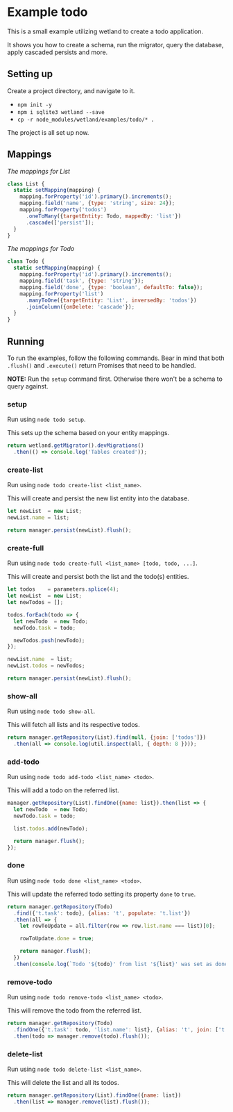 # Example todo
This is a small example utilizing wetland to create a todo application.

It shows you how to create a schema, run the migrator, query the database, apply cascaded persists and more.

## Setting up

Create a project directory, and navigate to it.

- `npm init -y`
- `npm i sqlite3 wetland --save`
- `cp -r node_modules/wetland/examples/todo/* .`

The project is all set up now.

## Mappings

*The mappings for List*
```js
class List {
  static setMapping(mapping) {
    mapping.forProperty('id').primary().increments();
    mapping.field('name', {type: 'string', size: 24});
    mapping.forProperty('todos')
      .oneToMany({targetEntity: Todo, mappedBy: 'list'})
      .cascade(['persist']);
  }
}
```

*The mappings for Todo*
```js
class Todo {
  static setMapping(mapping) {
    mapping.forProperty('id').primary().increments();
    mapping.field('task', {type: 'string'});
    mapping.field('done', {type: 'boolean', defaultTo: false});
    mapping.forProperty('list')
      .manyToOne({targetEntity: 'List', inversedBy: 'todos'})
      .joinColumn({onDelete: 'cascade'});
  }
}
```

## Running
To run the examples, follow the following commands.
Bear in  mind that both `.flush()` and `.execute()` return Promises that need to be handled.

**NOTE:** Run the `setup` command first. Otherwise there won't be a schema to query against.

### setup
Run using `node todo setup`.

This sets up the schema based on your entity mappings.

```js
return wetland.getMigrator().devMigrations()
  .then(() => console.log('Tables created'));
```

### create-list
Run using `node todo create-list <list_name>`.

This will create and persist the new list entity into the database.

```js
let newList  = new List;
newList.name = list;

return manager.persist(newList).flush();
```

### create-full
Run using `node todo create-full <list_name> [todo, todo, ...]`.

This will create and persist both the list and the todo(s) entities.

```js
let todos    = parameters.splice(4);
let newList  = new List;
let newTodos = [];

todos.forEach(todo => {
  let newTodo  = new Todo;
  newTodo.task = todo;

  newTodos.push(newTodo);
});

newList.name  = list;
newList.todos = newTodos;

return manager.persist(newList).flush();
```

### show-all
Run using `node todo show-all`.

This will fetch all lists and its respective todos.

```js
return manager.getRepository(List).find(null, {join: ['todos']})
  .then(all => console.log(util.inspect(all, { depth: 8 })));
```

### add-todo
Run using `node todo add-todo <list_name> <todo>`.

This will add a todo on the referred list.

```js
manager.getRepository(List).findOne({name: list}).then(list => {
  let newTodo  = new Todo;
  newTodo.task = todo;

  list.todos.add(newTodo);

  return manager.flush();
});
```

### done
Run using `node todo done <list_name> <todo>`.

This will update the referred todo setting its property `done` to `true`.

```js
return manager.getRepository(Todo)
  .find({'t.task': todo}, {alias: 't', populate: 't.list'})
  .then(all => {
    let rowToUpdate = all.filter(row => row.list.name === list)[0];

    rowToUpdate.done = true;

    return manager.flush();
  })
  .then(console.log(`Todo '${todo}' from list '${list}' was set as done.`));
```

### remove-todo
Run using `node todo remove-todo <list_name> <todo>`.

This will remove the todo from the referred list.

```js
return manager.getRepository(Todo)
  .findOne({'t.task': todo, 'list.name': list}, {alias: 't', join: ['t.list']})
  .then(todo => manager.remove(todo).flush());
```

### delete-list
Run using `node todo delete-list <list_name>`.

This will delete the list and all its todos.

```js
return manager.getRepository(List).findOne({name: list})
  .then(list => manager.remove(list).flush());
```
